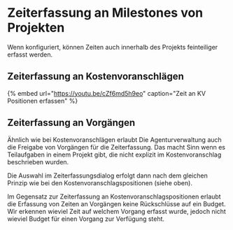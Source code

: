 # Zeiterfassung an Milestones von Projekten

Wenn konfiguriert, können Zeiten auch innerhalb des Projekts feinteiliger erfasst werden.

## Zeiterfassung an Kostenvoranschlägen

{% embed url="https://youtu.be/cZf6md5h9eo" caption="Zeit an KV Positionen erfassen" %}

## Zeiterfassung an Vorgängen

Ähnlich wie bei Kostenvoranschlägen erlaubt Die Agenturverwaltung auch die Freigabe von Vorgängen für die Zeiterfassung. Das macht Sinn wenn es Teilaufgaben in einem Projekt gibt, die nicht explizit im Kostenvoranschlag beschrieben wurden.

Die Auswahl im Zeiterfassungsdialog erfolgt dann nach dem gleichen Prinzip wie bei den Kostenvoranschlagspositionen \(siehe oben\).

Im Gegensatz zur Zeiterfassung an Kostenvoranschlagspositionen erlaubt die Erfassung von Zeiten an Vorgängen keine Rückschlüsse auf ein Budget. Wir erkennen wieviel Zeit auf welchem Vorgang erfasst wurde, jedoch nicht wieviel Budget für einen Vorgang zur Verfügung steht.

